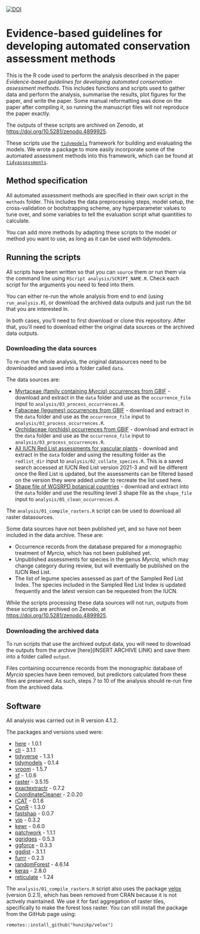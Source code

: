 [![DOI](https://zenodo.org/badge/347164961.svg)](https://zenodo.org/badge/latestdoi/347164961)

# Evidence-based guidelines for developing automated conservation assessment methods

This is the R code used to perform the analysis described in the paper *Evidence-based guidelines for developing automated conservation assessment methods*. This includes functions and scripts used to gather data and perform the analysis, summarise the results, plot figures for the paper, and write the paper. Some manual reformatting was done on the paper after compiling it, so running the manuscript files will not reproduce the paper exactly. 

The outputs of these scripts are archived on Zenodo, at https://doi.org/10.5281/zenodo.4899925.

These scripts use the [`tidymodels`](https://www.tidymodels.org/) framework for building and evaluating the models. We wrote a package to more easily incorporate some of the automated assessment methods into this framework, which can be found at [`tidyassessments`](https://www.github.com/barnabywalker/tidyassessments).

## Method specification

All automated assessment methods are specified in their own script in the `methods` folder. This includes the data preprocessing steps, model setup, the cross-validation or bootstrapping scheme, any hyperparameter values to tune over, and some variables to tell the evaluation script what quantities to calculate.

You can add more methods by adapting these scripts to the model or method you want to use, as long as it can be used with tidymodels.

## Running the scripts

All scripts have been written so that you can `source` them or run them via the command line using `RScript analysis/SCRIPT_NAME.R`. Check each script for the arguments you need to feed into them.

You can either re-run the whole analysis from end to end (using `run_analysis.R`), or download the archived data outputs and just run the bit that you are interested in.

In both cases, you'll need to first download or clone this repository. After that, you'll need to download either the original data sources or the archived data outputs.

### Downloading the data sources

To re-run the whole analysis, the original datasources need to be downloaded and saved into a folder called `data`.

The data sources are:
* [Myrtaceae (family containing *Myrcia*) occurrences from GBIF](https://doi.org/10.15468/dl.ehgw5u) - download and extract in the `data` folder and use as the `occurrence_file` input to `analysis/03_process_occurrences.R`.
* [Fabaceae (legumes) occurrences from GBIF](https://doi.org/10.15468/dl.ryr37h) - download and extract in the `data` folder and use as the `occurrence_file` input to `analysis/03_process_occurrences.R`.
* [Orchidaceae (orchids) occurrences from GBIF](https://doi.org/10.15468/dl.u5mkrs) - download and extract in the `data` folder and use as the `occurrence_file` input to `analysis/03_process_occurrences.R`.
* [All IUCN Red List assessments for vascular plants](https://www.iucnredlist.org/search?dl=true&permalink=bec1e3e1-6aea-4f4e-9fbd-2a34c6d0270f) - download and extract in the `data` folder and using the resulting folder as the `redlist_dir` input to `analysis/02_collate_species.R`. This is a saved search accessed at IUCN Red List version 2021-3 and will be different once the Red List is updated, but the assessments can be filtered based on the version they were added under to recreate the list used here.
* [Shape file of WGSRPD botanical countries]() - download and extract into the `data` folder and use the resulting level 3 shape file as the `shape_file` input to `analysis/05_clean_occurrences.R`.

The `analysis/01_compile_rasters.R` script can be used to download all raster datasources.

Some data sources have not been published yet, and so have not been included in the data archive. These are:
* Occurrence records from the database prepared for a monographic treatment of *Myrcia*, which has not been published yet.
* Unpublished assessments for species in the genus *Myrcia*, which may change category during review, but will eventually be published on the IUCN Red List.
* The list of legume species assessed as part of the Sampled Red List Index. The species included in the Sampled Red List Index is updated frequently and the latest version can be requested from the IUCN.

While the scripts processing these data sources will not run, outputs from these scripts are archived on Zenodo, at https://doi.org/10.5281/zenodo.4899925.

### Downloading the archived data

To run scripts that use the archived output data, you will need to download the outputs from the archive [here](INSERT ARCHIVE LINK) and save them into a folder called `output`.

Files containing occurrence records from the monographic database of *Myrcia* species have been removed, but predictors calculated from these files are preserved. As such, steps 7 to 10 of the analysis should re-run fine from the archived data.

## Software

All analysis was carried out in R version 4.1.2.

The packages and versions used were:
- [here](https://here.r-lib.org/) - 1.0.1
- [cli](https://cli.r-lib.org/) - 3.1.1
- [tidyverse](https://www.tidyverse.org/) - 1.3.1
- [tidymodels](https://www.tidymodels.org/) - 0.1.4
- [vroom](https://vroom.r-lib.org/) - 1.5.7
- [sf](https://r-spatial.github.io/sf/) - 1.0.6
- [raster](https://cran.r-project.org/web/packages/raster/raster.pdf) - 3.5.15
- [exactextractr](https://isciences.gitlab.io/exactextractr/) - 0.7.2
- [CoordinateCleaner](https://docs.ropensci.org/CoordinateCleaner/) - 2.0.20
- [rCAT](https://cran.r-project.org/web/packages/rCAT/rCAT.pdf) - 0.1.6
- [ConR]() - 1.3.0
- [fastshap](https://bgreenwell.github.io/fastshap/) - 0.0.7
- [vip](https://koalaverse.github.io/vip/) - 0.3.2
- [kewr](https://barnabywalker.github.io/kewr/) - 0.6.0
- [patchwork](https://patchwork.data-imaginist.com/) - 1.1.1
- [ggridges](https://wilkelab.org/ggridges/) - 0.5.3
- [ggforce](https://ggforce.data-imaginist.com/) - 0.3.3
- [ggdist](https://mjskay.github.io/ggdist/) - 3.1.1
- [furrr](https://furrr.futureverse.org/) - 0.2.3
- [randomForest](https://cran.r-project.org/web/packages/randomForest/randomForest.pdf) - 4.6.14
- [keras](https://keras.rstudio.com/) - 2.8.0
- [reticulate](https://rstudio.github.io/reticulate/) - 1.24

The `analysis/01_compile_rasters.R` script also uses the package [velox](https://github.com/hunzikp/velox) (version 0.2.1), which has been removed from CRAN because it is not actively maintained. We use it for fast aggregation of raster tiles, specifically to make the forest loss raster. You can still install the package from the GitHub page using:

```
remotes::install_github("hunzikp/velox")
```
